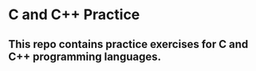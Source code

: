 # C and C++ Practice

## This repo contains practice exercises for C and C++ programming languages.
